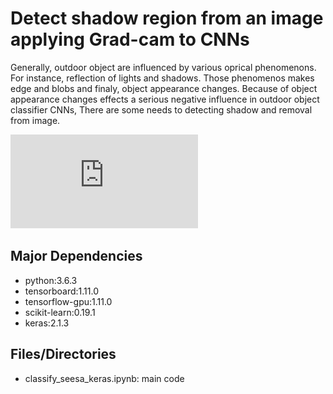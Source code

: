<html>
<body>

<div>
<h1>Detect shadow region from an image <br> applying Grad-cam to CNNs</h1>
<p>Generally, outdoor object are influenced by various oprical phenomenons.
For instance, reflection of lights and shadows.
Those phenomenos makes edge and blobs and finaly, object appearance changes.
Because of object appearance changes effects a serious negative influence in outdoor object classifier CNNs,
There are some needs to detecting shadow and removal from image.
</p>
</div>

![alt text](https://github.com/Eljefemasao/Graduation_Research/blob/development/images_for_readme/gradcam.pdf)

<h2>Major Dependencies</h2>
<ul>
<li>python:3.6.3</li>
<li>tensorboard:1.11.0</li>
<li>tensorflow-gpu:1.11.0</li>
<li>scikit-learn:0.19.1</li>
<li>keras:2.1.3</li>

</ul>
<h2>Files/Directories</h2>
<ul>
<li>classify_seesa_keras.ipynb: main code</li>
</ul>

</body>
</html>
